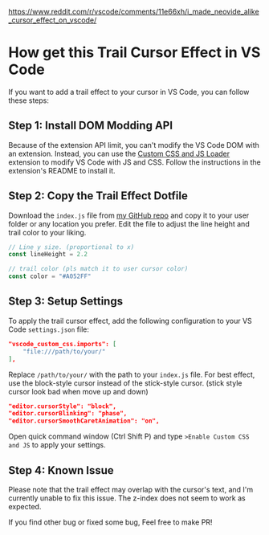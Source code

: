 https://www.reddit.com/r/vscode/comments/11e66xh/i_made_neovide_alike_cursor_effect_on_vscode/

# How get this Trail Cursor Effect in VS Code

If you want to add a trail effect to your cursor in VS Code, you can follow these steps:

## Step 1: Install DOM Modding API

Because of the extension API limit, you can't modify the VS Code DOM with an extension. Instead, you can use the [Custom CSS and JS Loader](https://marketplace.visualstudio.com/items?itemName=be5invis.vscode-custom-css) extension to modify VS Code with JS and CSS. Follow the instructions in the extension's README to install it.

## Step 2: Copy the Trail Effect Dotfile

Download the `index.js` file from [my GitHub repo](https://github.com/qwreey75/dotfiles/blob/master/vscode/trailCursorEffect/index.js) and copy it to your user folder or any location you prefer. Edit the file to adjust the line height and trail color to your liking.

```js
// Line y size. (proportional to x)
const lineHeight = 2.2

// trail color (pls match it to user cursor color)
const color = "#A052FF"
```

## Step 3: Setup Settings

To apply the trail cursor effect, add the following configuration to your VS Code `settings.json` file:
```json
"vscode_custom_css.imports": [
	"file:///path/to/your/"
],
```

Replace `/path/to/your/` with the path to your `index.js` file. For best effect, use the block-style cursor instead of the stick-style cursor. (stick style cursor look bad when move up and down)
```json
"editor.cursorStyle": "block",
"editor.cursorBlinking": "phase",
"editor.cursorSmoothCaretAnimation": "on",
```

Open quick command window (Ctrl Shift P) and type `>Enable Custom CSS and JS` to apply your settings.

## Step 4: Known Issue

Please note that the trail effect may overlap with the cursor's text, and I'm currently unable to fix this issue. The z-index does not seem to work as expected.

If you find other bug or fixed some bug, Feel free to make PR!

